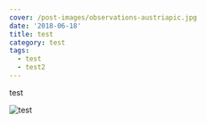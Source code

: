 ```yaml
---
cover: /post-images/observations-austriapic.jpg
date: '2018-06-18'
title: test
category: test
tags:
  - test
  - test2
---
```

test

![test](/post-images/observations-austriapic.jpg)
